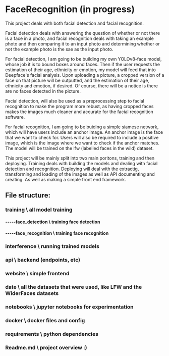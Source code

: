 # FaceRecognition (in progress)

This project deals with both facial detection and facial recognition. 

Facial detection deals with answering the question of whether or not there is a face in a photo, and facial recognition deals with taking an example photo and then comparing it to an input photo and determining whether or not the example photo is the sae as the input photo. 

For facial detection, I am going to be building my own YOLOv8-face model, whose job it is to bound boxes around faces. Then if the user requests the estimation of their age, ethnicity or emotion, my model will feed that into Deepface's facial analysis. Upon uploading a picture, a cropped version of a face on that picture will be outputted, and the estimation of their age, ethnicity and emotion, if desired. Of course, there will be a notice is there are no faces detected in the picture.

Facial detection, will also be used as a preprocessing step to facial recognition to make the program more rebust, as having cropped faces makes the images much cleaner and accurate for the facial recognition software. 

For facial recognition, I am going to be buiding a simple siamese network, which will have users include an anchor image. An anchor image is the face that we want to check for. Users will also be required to include a positive image, which is the image where we want to check if the anchor matches. The model will be trained on the lfw (labelled faces in the wild) dataset.

This project will be mainly split into two main poritons, training and then deploying. Training deals with building the models and dealing with facial detection and recognition. Deploying will deal with the extractig, transforming and loading of the images as well as API documenting and creating. As well as making a simple front end framework.

## File structure:
### training \\ all model training
#### -----face_detection \\ training face detection 
#### -----face_recognition \\ training face recognition
### interference \\ running trained models
### api \\ backend (endpoints, etc)
### website \\ simple frontend
### date \\ all the datasets that were used, like LFW and the WiderFaces datasets
### notebooks \\ jupyter notebooks for experimentation
### docker \\ docker files and config
### requirements \\ python dependencies
### Readme.md \\ project overview :)
